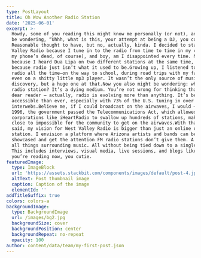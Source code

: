 ```yaml
---
type: PostLayout
title: Oh Wow Another Radio Station
date: '2025-06-01'
excerpt: >-
  Howdy, some of you reading this might know me personally (or not), and might
  be wondering, “Uhhh, what is this, your attempt at being a DJ, you cornball?”
  Reasonable thought to have, but no, actually, kinda. I decided to start West
  Valley Radio because I tune in to the radio from time to time in my car (when
  my phone’s dead, of course), and boy, am I disappointed every time. Not just
  because I heard Dua Lipa on two different stations at the same time, but
  because radio just isn’t what it used to be.Growing up, I listened to the
  radio all the time—on the way to school, during road trips with my family,
  even on a shitty little mp3 player. It wasn’t the only source of music
  discovery, but a huge one at that.Now you also might be wondering: why start a
  radio station? It’s a dying medium. You’re not wrong for thinking that, my
  dear reader — actually, radio is evolving more than anything. It’s become more
  accessible than ever, especially with 73% of the U.S. tuning in over the
  interwebs.Believe me, if I could broadcast on the airwaves, I would — but in
  1996, the government passed the Telecommunications Act, which allowed
  corporations like iHeartRadio to swallow up hundreds of stations, making it
  close to impossible for the community to get on the airwaves.With that being
  said, my vision for West Valley Radio is bigger than just an online radio
  station. I envision a platform where Arizona artists and bands can be
  showcased and get the attention FM radio stations don’t give them. A hub for
  all things surrounding music. All without being tied down to a single genre.
  This includes interviews, visual media, live sessions, and blogs like the one
  you’re reading now, you cutie.
featuredImage:
  type: ImageBlock
  url: 'https://assets.stackbit.com/components/images/default/post-4.jpeg'
  altText: Post thumbnail image
  caption: Caption of the image
  elementId: ''
addTitleSuffix: true
colors: colors-a
backgroundImage:
  type: BackgroundImage
  url: /images/bg2.jpg
  backgroundSize: cover
  backgroundPosition: center
  backgroundRepeat: no-repeat
  opacity: 100
author: content/data/team/my-first-post.json
---
```

